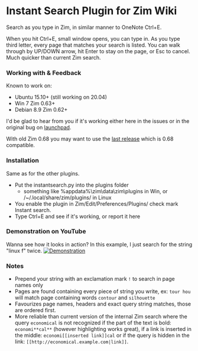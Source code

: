 # Instant Search Plugin for Zim Wiki
Search as you type in Zim, in similar manner to OneNote Ctrl+E.

When you hit Ctrl+E, small window opens, you can type in. As you type third letter, every page that matches your search is listed. You can walk through by UP/DOWN arrow, hit Enter to stay on the page, or Esc to cancel.
Much quicker than current Zim search.

### Working with & Feedback
Known to work on:
 
* Ubuntu 15.10+ (still working on 20.04)
* Win 7 Zim 0.63+
* Debian 8.9 Zim 0.62+

I'd be glad to hear from you if it's working either here in the issues or in the original bug on [launchpad](https://bugs.launchpad.net/zim/+bug/1409626).

With old Zim 0.68 you may want to use the [last release](https://github.com/e3rd/zim-plugin-instantsearch/releases/tag/1.04) which is 0.68 compatible.
### Installation
Same as for the other plugins.
* Put the instantsearch.py into the plugins folder
  * something like %appdata%\zim\data\zim\plugins in Win, or /~/.local/share/zim/plugins/ in Linux
* You enable the plugin in Zim/Edit/Preferences/Plugins/ check mark Instant search.
* Type Ctrl+E and see if it's working, or report it here

### Demonstration on YouTube
Wanna see how it looks in action? In this example, I just search for the string "linux f" twice.
[![Demonstration](https://img.youtube.com/vi/nB2SfxDhEoM/0.jpg)](https://www.youtube.com/watch?v=nB2SfxDhEoM)

### Notes
* Prepend your string with an exclamation mark `!` to search in page names only
* Pages are found containing every piece of string you write, ex: `tour hou` will match page containing words `contour` and `silhouette`
* Favourizes page names, headers and exact query string matches, those are ordered first.
* More reliable than current version of the internal Zim search where the query `economical` is not recognized if the part of the text is bold: `economi**cal**` (however highlighting works great), if a link is inserted in the middle: `economi[[inserted link]]cal` or if the query is hidden in the link: `[[http://economical.example.com|link]]`.